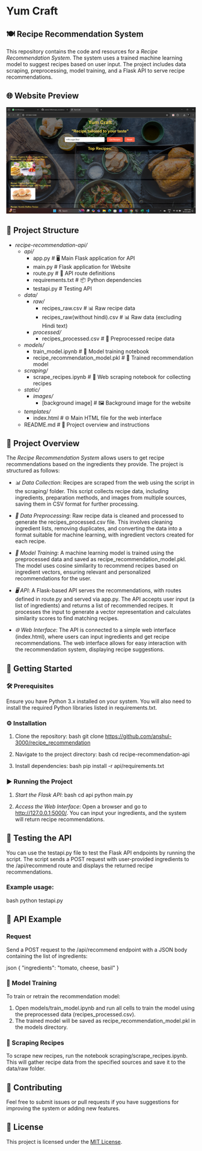 # Yum Craft
## 🍽️ Recipe Recommendation System

This repository contains the code and resources for a *Recipe Recommendation System*. The system uses a trained machine learning model to suggest recipes based on user input. The project includes data scraping, preprocessing, model training, and a Flask API to serve recipe recommendations.

## 🌐 Website Preview

![Website Screenshot](static/images/website_screenshot.png)


## 📁 Project Structure

- *recipe-recommendation-api/*
  - *api/*
    - app.py                   # 🖥️ Main Flask application for API
    - main.py                  # Flask application for Website
    - route.py                 # 🔄 API route definitions
    - requirements.txt         # 📦 Python dependencies
    - testapi.py               # Testing API
  - *data/*
    - *raw/*
      - recipes_raw.csv       # 📊 Raw recipe data
      - recipes_raw(without hindi).csv  # 📊 Raw data (excluding Hindi text)
    - *processed/*
      - recipes_processed.csv  # 🧹 Preprocessed recipe data
  - *models/*
    - train_model.ipynb       # 📓 Model training notebook
    - recipe_recommendation_model.pkl  # 🤖 Trained recommendation model
  - *scraping/*
    - scrape_recipes.ipynb    # 🍴 Web scraping notebook for collecting recipes
  - *static/*
    - *images/*
      - [background image]     # 🖼️ Background image for the website
  - *templates/*
    - index.html               # 🌐 Main HTML file for the web interface
  - README.md                  # 📖 Project overview and instructions


## 🌟 Project Overview

The *Recipe Recommendation System* allows users to get recipe recommendations based on the ingredients they provide. The project is structured as follows:

- *📊 Data Collection*: Recipes are scraped from the web using the script in the scraping/ folder. This script collects recipe data, including ingredients, preparation methods, and images from multiple sources, saving them in CSV format for further processing.
  
- *🧹 Data Preprocessing*: Raw recipe data is cleaned and processed to generate the recipes_processed.csv file. This involves cleaning ingredient lists, removing duplicates, and converting the data into a format suitable for machine learning, with ingredient vectors created for each recipe.

- *🤖 Model Training*: A machine learning model is trained using the preprocessed data and saved as recipe_recommendation_model.pkl. The model uses cosine similarity to recommend recipes based on ingredient vectors, ensuring relevant and personalized recommendations for the user.

- *🖥️ API*: A Flask-based API serves the recommendations, with routes defined in route.py and served via app.py. The API accepts user input (a list of ingredients) and returns a list of recommended recipes. It processes the input to generate a vector representation and calculates similarity scores to find matching recipes.

- *🌐 Web Interface*: The API is connected to a simple web interface (index.html), where users can input ingredients and get recipe recommendations. The web interface allows for easy interaction with the recommendation system, displaying recipe suggestions.


## 🚀 Getting Started

### 🛠️ Prerequisites

Ensure you have Python 3.x installed on your system. You will also need to install the required Python libraries listed in requirements.txt.

### ⚙️ Installation

1. Clone the repository:
    bash
    git clone https://github.com/anshul-3000/recipe_recommendation
    

2. Navigate to the project directory:
    bash
    cd recipe-recommendation-api
    

3. Install dependencies:
    bash
    pip install -r api/requirements.txt
    

### ▶️ Running the Project

1. *Start the Flask API*:
    bash
    cd api
    python main.py
    

2. *Access the Web Interface*: Open a browser and go to http://127.0.0.1:5000/. You can input your ingredients, and the system will return recipe recommendations.

## 🧪 Testing the API

You can use the testapi.py file to test the Flask API endpoints by running the script. The script sends a POST request with user-provided ingredients to the /api/recommend route and displays the returned recipe recommendations.

### Example usage:

bash
python testapi.py



## 📡 API Example

### Request
Send a POST request to the /api/recommend endpoint with a JSON body containing the list of ingredients:

json
{
  "ingredients": "tomato, cheese, basil"
}


### 🧠 Model Training

To train or retrain the recommendation model:

1. Open models/train_model.ipynb and run all cells to train the model using the preprocessed data (recipes_processed.csv).
2. The trained model will be saved as recipe_recommendation_model.pkl in the models directory.

### 🍴 Scraping Recipes

To scrape new recipes, run the notebook scraping/scrape_recipes.ipynb. This will gather recipe data from the specified sources and save it to the data/raw folder.

## 🤝 Contributing

Feel free to submit issues or pull requests if you have suggestions for improving the system or adding new features.

## 📜 License

This project is licensed under the [MIT License](LICENSE).
